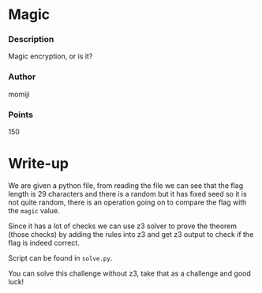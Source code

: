 # Magic
### Description

Magic encryption, or is it?

### Author

momiji

### Points

150

# Write-up

We are given a python file, from reading the file we can see that the flag length 
is 29 characters and there is a random but it has fixed seed so it is not quite 
random, there is an operation going on to compare the flag with the `magic` value.

Since it has a lot of checks we can use z3 solver to prove the theorem (those checks)
by adding the rules into z3 and get z3 output to check if the flag is indeed correct.

Script can be found in `solve.py`.

You can solve this challenge without z3, take that as a challenge and good luck!
